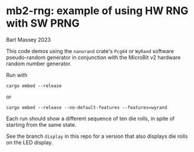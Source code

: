 # mb2-rng: example of using HW RNG with SW PRNG
Bart Massey 2023

This code demos using the `nanorand` crate's `Pcg64` or
`WyRand` software pseudo-random generator in conjunction
with the MicroBit v2 hardware random number generator.

Run with

    cargo embed --release

or

    cargo embed --release --no-default-features --features=wyrand

Each run should show a different sequence of ten die rolls,
in spite of starting from the same state.

See the branch `display` in this repo for a version that
also displays die rolls on the LED display.
